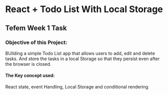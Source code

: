 # React + Todo List With Local Storage

## Tefem Week 1 Task
### Objective of this Project:
BUilding a simple Todo List app that allows users to add, edit and delete tasks.
And store the tasks in a local Storage so that they persist even after the browser is closed.
#### The Key concept used:
React state, event Handling, Local Storage and conditional rendering
